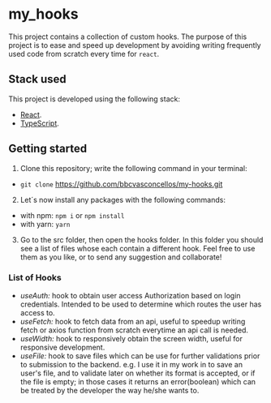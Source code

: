 # my_hooks

This project contains a collection of custom hooks. The purpose of this project
is to ease and speed up development by avoiding writing frequently used code
from scratch every time for `react`.

## Stack used

This project is developed using the following stack:

- [React](https://reactjs.org/docs/getting-started.html).
- [TypeScript](https://www.typescriptlang.org/docs/).

## Getting started

1. Clone this repository; write the following command in your terminal:

- `git clone` https://github.com/bbcvasconcellos/my-hooks.git

2. Let´s now install any packages with the following commands:

- with npm: `npm i` or `npm install`
- with yarn: `yarn`

3. Go to the src folder, then open the hooks folder. In this folder you should see a list of files whose each contain a different hook. Feel free to use them as you like, or to send any suggestion and collaborate!

### List of Hooks

- _useAuth:_ hook to obtain user access Authorization based on login credentials. Intended to be used to determine which routes the user has access to.
- _useFetch:_ hook to fetch data from an api, useful to speedup writing fetch or axios function from scratch everytime an api call is needed.
- _useWidth:_ hook to responsively obtain the screen width, useful for responsive development.
- _useFile:_ hook to save files which can be use for further validations prior to submission to the backend. 
<bold>e.g.<bold/> I use it in my work in to save an user's file, and to validate later on whether its format is accepted, or if the file is empty; in those cases it returns an error(boolean) which can be treated by the developer the way he/she wants to.
